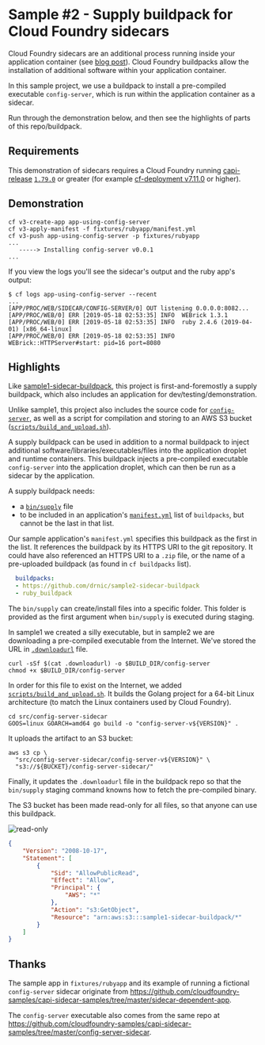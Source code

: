 # Sample #2 - Supply buildpack for Cloud Foundry sidecars

Cloud Foundry sidecars are an additional process running inside your application container (see [blog post](https://www.cloudfoundry.org/blog/how-to-push-an-app-to-cloud-foundry-with-sidecars/)). Cloud Foundry buildpacks allow the installation of additional software within your application container.

In this sample project, we use a buildpack to install a pre-compiled executable `config-server`, which is run within the  application container as a sidecar.

Run through the demonstration below, and then see the highlights of parts of this repo/buildpack.

## Requirements

This demonstration of sidecars requires a Cloud Foundry running [capi-release](https://github.com/cloudfoundry/capi-release) [`1.79.0`](https://github.com/cloudfoundry/capi-release/releases/tag/1.79.0) or greater (for example [cf-deployment v7.11.0](https://github.com/cloudfoundry/cf-deployment/releases/tag/v7.11.0) or higher).

## Demonstration

```plain
cf v3-create-app app-using-config-server
cf v3-apply-manifest -f fixtures/rubyapp/manifest.yml
cf v3-push app-using-config-server -p fixtures/rubyapp
...
   -----> Installing config-server v0.0.1
...
```

If you view the logs you'll see the sidecar's output and the ruby app's output:

```plain
$ cf logs app-using-config-server --recent
...
[APP/PROC/WEB/SIDECAR/CONFIG-SERVER/0] OUT listening 0.0.0.0:8082...
[APP/PROC/WEB/0] ERR [2019-05-18 02:53:35] INFO  WEBrick 1.3.1
[APP/PROC/WEB/0] ERR [2019-05-18 02:53:35] INFO  ruby 2.4.6 (2019-04-01) [x86_64-linux]
[APP/PROC/WEB/0] ERR [2019-05-18 02:53:35] INFO  WEBrick::HTTPServer#start: pid=16 port=8080
```

## Highlights

Like [sample1-sidecar-buildpack](https://github.com/drnic/sample2-sidecar-buildpack), this project is first-and-foremostly a supply buildpack, which also includes an application for dev/testing/demonstration. 

Unlike sample1, this project also includes the source code for [`config-server`](src/config-server-sidecar), as well as a script for compilation and storing to an AWS S3 bucket ([`scripts/build_and_upload.sh`](scripts/build_and_upload.sh)).

A supply buildpack can be used in addition to a normal buildpack to inject additional software/libraries/executables/files into the application droplet and runtime containers. This buildpack injects a pre-compiled executable `config-server` into the application droplet, which can then be run as a sidecar by the application.

A supply buildpack needs:

* a [`bin/supply`](bin/supply) file
* to be included in an application's [`manifest.yml`](fixtures/rubyapp/manifest.yml) list of `buildpacks`, but cannot be the last in that list.

Our sample application's `manifest.yml` specifies this buildpack as the first in the list. It references the buildpack by its HTTPS URI to the git repository. It could have also referenced an HTTPS URI to a `.zip` file, or the name of a pre-uploaded buildpack (as found in `cf buildpacks` list).

```yaml
  buildpacks:
  - https://github.com/drnic/sample2-sidecar-buildpack
  - ruby_buildpack
```

The `bin/supply` can create/install files into a specific folder. This folder is provided as the first argument when `bin/supply` is executed during staging.

In sample1 we created a silly executable, but in sample2 we are downloading a pre-compiled executable from the Internet. We've stored the URL in [`.downloadurl`](.downloadurl) file.

```shell
curl -sSf $(cat .downloadurl) -o $BUILD_DIR/config-server
chmod +x $BUILD_DIR/config-server
```

In order for this file to exist on the Internet, we added [`scripts/build_and_upload.sh`](scripts/build_and_upload.sh). It builds the Golang project for a 64-bit Linux architecture (to match the Linux containers used by Cloud Foundry).

```shell
cd src/config-server-sidecar
GOOS=linux GOARCH=amd64 go build -o "config-server-v${VERSION}" .
```

It uploads the artifact to an S3 bucket:

```shell
aws s3 cp \
  "src/config-server-sidecar/config-server-v${VERSION}" \
  "s3://${BUCKET}/config-server-sidecar/"
```

Finally, it updates the `.downloadurl` file in the buildpack repo so that the `bin/supply` staging command knowns how to fetch the pre-compiled binary.

The S3 bucket has been made read-only for all files, so that anyone can use this buildpack.

![read-only](https://cl.ly/e7f534258b41/public-read-only-bucket.png)

```json
{
    "Version": "2008-10-17",
    "Statement": [
        {
            "Sid": "AllowPublicRead",
            "Effect": "Allow",
            "Principal": {
                "AWS": "*"
            },
            "Action": "s3:GetObject",
            "Resource": "arn:aws:s3:::sample1-sidecar-buildpack/*"
        }
    ]
}
```

## Thanks

The sample app in `fixtures/rubyapp` and its example of running a fictional `config-server` sidecar originate from https://github.com/cloudfoundry-samples/capi-sidecar-samples/tree/master/sidecar-dependent-app.

The `config-server` executable also comes from the same repo at https://github.com/cloudfoundry-samples/capi-sidecar-samples/tree/master/config-server-sidecar.
